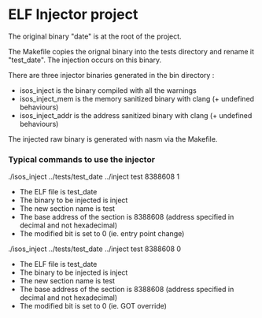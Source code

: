 # ELF Injector project

The original binary "date" is at the root of the project.

The Makefile copies the orignal binary into the tests directory and rename it "test_date". The injection occurs on this binary.

There are three injector binaries generated in the bin directory :

- isos_inject is the binary compiled with all the warnings
- isos_inject_mem is the memory sanitized binary with clang (+ undefined behaviours)
- isos_inject_addr is the address sanitized binary with clang (+ undefined behaviours)

The injected raw binary is generated with nasm via the Makefile.

### Typical commands to use the injector

./isos_inject ../tests/test_date ../inject test 8388608 1

- The ELF file is test_date
- The binary to be injected is inject
- The new section name is test
- The base address of the section is 8388608 (address specified in decimal and not hexadecimal)
- The modified bit is set to 0 (ie. entry point change)

./isos_inject ../tests/test_date ../inject test 8388608 0

- The ELF file is test_date
- The binary to be injected is inject
- The new section name is test
- The base address of the section is 8388608 (address specified in decimal and not hexadecimal)
- The modified bit is set to 0 (ie. GOT override)
